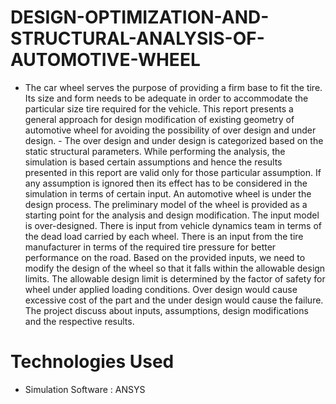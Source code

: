 # DESIGN-OPTIMIZATION-AND-STRUCTURAL-ANALYSIS-OF-AUTOMOTIVE-WHEEL
- The car wheel serves the purpose of providing a firm base to fit the tire. Its size and form needs to be adequate in order to accommodate the particular size tire required for the vehicle. This report presents a general approach for design modification of existing geometry of automotive wheel for avoiding the possibility of over design and under design. - The over design and under design is categorized based on the static structural parameters. While performing the analysis, the simulation is based certain assumptions and hence the results presented in this report are valid only for those particular assumption. If any assumption is ignored then its effect has to be considered in the simulation in terms of certain input.
An automotive wheel is under the design process. The preliminary model of the wheel is provided as a starting point for the analysis and design modification. The input model is over-designed. There is input from vehicle dynamics team in terms of the dead load carried by each wheel. There is an input from the tire manufacturer in terms of the required tire pressure for better performance on the road. Based on the provided inputs, we need to modify the design of the wheel so that it falls within the allowable design limits. The allowable design limit is determined by the factor of safety for wheel under applied loading conditions. Over design would cause excessive cost of the part and the under design would cause the failure. The project discuss about inputs, assumptions, design modifications and the respective results.

# Technologies Used
- Simulation Software : ANSYS
